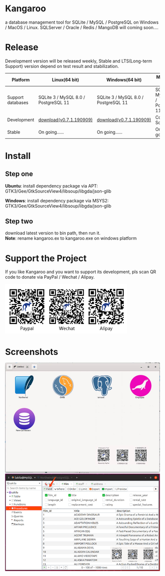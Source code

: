 # Kangaroo
a database management tool for SQLite / MySQL / PostgreSQL on Windows / MacOS / Linux.
SQLServer / Oracle / Redis / MangoDB will coming soon....

# Release
Development version will be released weekly, Stable and LTS(Long-term Support) version depend on test result and stabilization.

| Platform            | Linux(64 bit) 	                   | Windows(64 bit)       	            | MacOS(64 bit) 	                 |
|---------------------|------------------------------------|------------------------------------|------------------------------------|
| Support databases   | SQLite 3 / MySQL 8.0 / PostgreSQL 11   | SQLite 3 / MySQL 8.0 / PostgreSQL 11   | SQLite 3 / MySQL 8.0 / PostgreSQL 11   |
| Development         | [download(v0.7.1.190909)](https://github.com/dbkangaroo/kangaroo/releases/download/v0.7.1.190909/kangaroo_x64_ubuntu_0.7.1.190909.zip)  | [download(v0.7.1.190909)](https://github.com/dbkangaroo/kangaroo/releases/download/v0.7.1.190909/kangaroo_x64_windows_0.7.1.190909.zip)  | Comming Soon!           |
| Stable              | On going......                     | On going......                     | On going......                     |


# Install
## Step one
__Ubuntu__: install dependency package via APT: GTK3/Gee/GtkSourceView4/libsoup/libgda/json-glib

__Windows__: install dependency package via MSYS2: GTK3/Gee/GtkSourceView4/libsoup/libgda/json-glib

## Step two
download latest version to bin path, then run it.<br/>
__Note__: rename kangaroo.ex to kangaroo.exe on windows platform


# Support the Project
If you like Kangaroo and you want to support its development, pls scan QR code to donate via PayPal / Wechat / Alipay.

![Support project](./docs/images/pay.png)

# Screenshots
![Connection page](./docs/images/kangaroo-02.jpg)
![Query filter](./docs/images/kangaroo-05.png)
